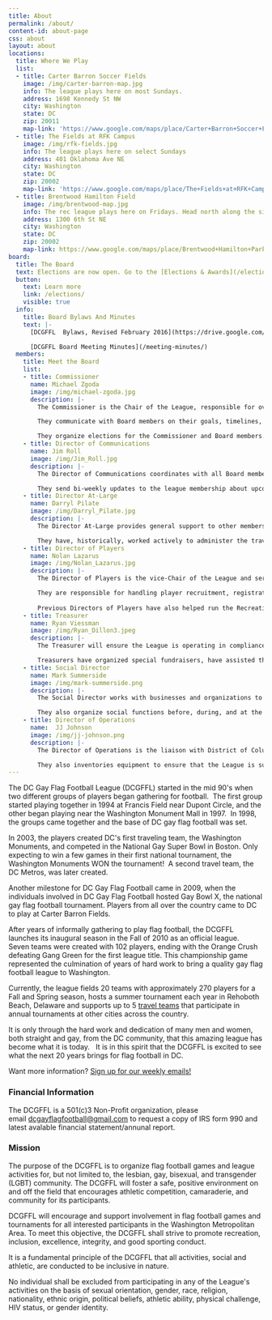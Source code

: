 ```yaml
---
title: About
permalink: /about/
content-id: about-page
css: about
layout: about
locations: 
  title: Where We Play
  list: 
  - title: Carter Barron Soccer Fields 
    image: /img/carter-barron-map.jpg
    info: The league plays here on most Sundays.
    address: 1698 Kennedy St NW
    city: Washington
    state: DC
    zip: 20011
    map-link: 'https://www.google.com/maps/place/Carter+Barron+Soccer+Fields/@38.955237,-77.0400377,17z/data=!3m1!4b1!4m5!3m4!1s0x89b7c8439fdbf671:0xf34be6c5da82afa6!8m2!3d38.955237!4d-77.037849'
  - title: The Fields at RFK Campus
    image: /img/rfk-fields.jpg
    info: The league plays here on select Sundays
    address: 401 Oklahoma Ave NE 
    city: Washington
    state: DC
    zip: 20002
    map-link: 'https://www.google.com/maps/place/The+Fields+at+RFK+Campus/@38.8929136,-76.9735862,17z/data=!3m1!4b1!4m5!3m4!1s0x89b7b9d16223915b:0xff064ea0382228ea!8m2!3d38.8929136!4d-76.9713975'
  - title: Brentwood Hamilton Field
    image: /img/brentwood-map.jpg
    info: The rec league plays here on Fridays. Head north along the sidewalk construction to reach the entrance.
    address: 1300 6th St NE
    city: Washington
    state: DC
    zip: 20002
    map-link: https://www.google.com/maps/place/Brentwood+Hamilton+Park/@38.9086518,-76.9979959,17z/data=!3m1!4b1!4m5!3m4!1s0x89b7b8111dbabfe5:0xff56d0cac082a794!8m2!3d38.9086476!4d-76.9958072 
board: 
  title: The Board 
  text: Elections are now open. Go to the [Elections & Awards](/elections/) for more information on candidates, offices, and how to vote. 
  button: 
    text: Learn more
    link: /elections/
    visible: true
  info: 
    title: Board Bylaws And Minutes
    text: |-
      [DCGFFL  Bylaws, Revised February 2016](https://drive.google.com/file/d/0B9phGnY4E0R6ajJETlV5VTQ2TEk/view?resourcekey=0-2x_2NTBxHKXHYMZXv3WuIA)

      [DCGFFL Board Meeting Minutes](/meeting-minutes/)
  members: 
    title: Meet the Board
    list: 
    - title: Commissioner
      name: Michael Zgoda
      image: /img/michael-zgoda.jpg
      description: |-
        The Commissioner is the Chair of the League, responsible for overseeing generally the League’s operations.

        They communicate with Board members on their goals, timelines, and budgets, and lead regular Board meetings to ensure the needs of the DCGFFL are consistently addressed.  They communicate with league membership, and provide updates to the Board members on the state of the league.

        They organize elections for the Commissioner and Board members.  They work with the Budget and Legal Director to ensure strategic goals are set and budgets are created annually that comport with the goals and missions of the DCGFFL.
    - title: Director of Communications
      name: Jim Roll
      image: /img/Jim_Roll.jpg
      description: |-
        The Director of Communications coordinates with all Board members on providing the appropriate content for the website to address including, but not limited to, schedules, events, updates and any pertinent information deems appropriate by the Board.

        They send bi-weekly updates to the league membership about upcoming league events, maintain the DCGFFL websites, Facebook, Instagram, and other social media accounts to include updated and current information regarding team scores, game schedules, brackets, etc., and manage incoming emails.
    - title: Director At-Large
      name: Darryl Pilate
      image: /img/Darryl_Pilate.jpg
      description: |- 
        The Director At-Large provides general support to other members of the DCGFFL Board as needed before, during, and at the conclusion of each season.

        They have, historically, worked actively to administer the travel program as part of the travel management committee, and supported the league with its referees by developing prospective volunteer referees from league membership, organizing weekly referee schedules, interfacing with volunteer referees, including, but not limited to, facilitating payment, training and teaching NGFFL rules.
    - title: Director of Players
      name: Nolan Lazarus
      image: /img/Nolan_Lazarus.jpg
      description: |- 
        The Director of Players is the vice-Chair of the League and serves as the liaison between players and the DCGFFL Board.

        They are responsible for handling player recruitment, registration, new player workshops, tryouts, and discipline.
        
        Previous Directors of Players have also helped run the Recreation League and have fulfilled various other tasks as needed.
    - title: Treasurer
      name: Ryan Viessman 
      image: /img/Ryan_Dillon3.jpeg
      description: |- 
        The Treasurer will ensure the League is operating in compliance with 501(c)3 rules, manage league finances, file taxes, as well aid other Board members with ancillary tasks (e.g. previous

        Treasurers have organized special fundraisers, have assisted the Social Director with lining up league sponsors, and help ensure that apparel and awards are ordered on time    
    - title: Social Director
      name: Mark Summerside
      image: /img/mark-summerside.png
      description: |- 
        The Social Director works with businesses and organizations to obtain sponsorships the DCGFFL.

        They also organize social functions before, during, and at the conclusion of each season with support of the rest of the DCGFFL.
    - title: Director of Operations
      name:  JJ Johnson
      image: /img/jj-johnson.png
      description: |- 
        The Director of Operations is the liaison with District of Columbia officials to obtain permits for fields.

        They also inventories equipment to ensure that the League is sufficiently supplied for game day operations and organizes set up and break down of playing fields on game days.
---
```

The DC Gay Flag Football League (DCGFFL) started in the mid 90's when two different groups of players began gathering for football.  The first group started playing together in 1994 at Francis Field near Dupont Circle, and the other began playing near the Washington Monument Mall in 1997.  In 1998, the groups came together and the base of DC gay flag football was set.

In 2003, the players created DC's first traveling team, the Washington Monuments, and competed in the National Gay Super Bowl in Boston. Only expecting to win a few games in their first national tournament, the Washington Monuments WON the tournament!  A second travel team, the DC Metros, was later created.

Another milestone for DC Gay Flag Football came in 2009, when the individuals involved in DC Gay Flag Football hosted Gay Bowl X, the national gay flag football tournament. Players from all over the country came to DC to play at Carter Barron Fields.

After years of informally gathering to play flag football, the DCGFFL launches its inaugural season in the Fall of 2010 as an official league.  Seven teams were created with 102 players, ending with the Orange Crush defeating Gang Green for the first league title. This championship game represented the culmination of years of hard work to bring a quality gay flag football league to Washington.

Currently, the league fields 20 teams with approximately 270 players for a Fall and Spring season, hosts a summer tournament each year in Rehoboth Beach, Delaware and supports up to 5 [travel teams](/travel-program/) that participate in annual tournaments at other cities across the country.

It is only through the hard work and dedication of many men and women, both straight and gay, from the DC community, that this amazing league has become what it is today.   It is in this spirit that the DCGFFL is excited to see what the next 20 years brings for flag football in DC.

Want more information? [Sign up for our weekly emails!](http://eepurl.com/c9JkQz) 

### Financial Information

The DCGFFL is a 501(c)3 Non-Profit organization, please email [dcgayflagfootball@gmail.com](mailto:dcgayflagfootball@gmail.com) to request a copy of IRS form 990 and latest avalable financial statement/annunal report.

### Mission

The purpose of the DCGFFL is to organize flag football games and league activities for, but not limited to, the lesbian, gay, bisexual, and transgender (LGBT) community. The DCGFFL will foster a safe, positive environment on and off the field that encourages athletic competition, camaraderie, and community for its participants.

DCGFFL will encourage and support involvement in flag football games and tournaments for all interested participants in the Washington Metropolitan Area. To meet this objective, the DCGFFL shall strive to promote recreation, inclusion, excellence, integrity, and good sporting conduct.

It is a fundamental principle of the DCGFFL that all activities, social and athletic, are conducted to be inclusive in nature.

No individual shall be excluded from participating in any of the League's activities on the basis of sexual orientation, gender, race, religion, nationality, ethnic origin, political beliefs, athletic ability, physical challenge, HIV status, or gender identity.
